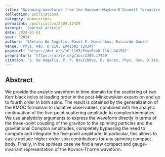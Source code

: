 ```yaml
---
title: "Spinning waveforms from the Kosower–Maybee–O’Connell formalism at leading order"
collection: publications
category: manuscripts
permalink: /publication/2309.17429
excerpt: 'Journal article'
date: 2024-01-01
year: '2024'
authors: 'Stefano De Angelis, Pavel P. Novichkov, Riccardo Gonzo'
venue: 'Phys. Rev. D 110, L041502 (2024)'
paperurl: 'https://doi.org/10.1103/PhysRevD.110.L041502'
preprinturl: 'https://arxiv.org/abs/2309.17429'
citation: 'S. De Angelis, P. P. Novichkov, R. Gonzo, Phys. Rev. D 110, L041502 (2024).'
---
```


## Abstract
We provide the analytic waveform in time domain for the scattering of two Kerr black holes at leading order in the post-Minkowskian expansion and up to fourth order in both spins. The result is obtained by the generalization of the KMOC formalism to radiative observables, combined with the analytic continuation of the five-point scattering amplitude to complex kinematics. We use analyticity arguments to express the waveform directly in terms of the three-point coupling of the graviton to the spinning particles and the gravitational Compton amplitudes, completely bypassing the need to compute and integrate the five-point amplitude. In particular, this allows to easily include higher-order spin contributions for any spinning compact body. Finally, in the spinless case we find a new compact and gauge-invariant representation of the Kovacs-Thorne waveform. 
